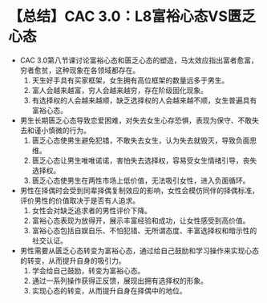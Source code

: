 # 【总结】CAC 3.0：L8富裕心态VS匮乏心态

-   CAC 3.0第八节课讨论富裕心态和匮乏心态的塑造，马太效应指出富者愈富，穷者愈贫，这种现象在各领域都存在。
    1.  天生好手具有买家框架，女生拥有高位框架的数量远多于男生。
    2.  富人会越来越富，穷人会越来越穷，存在阶级固化现象。
    3.  有选择权的人会越来越顺，缺乏选择权的人会越来越不顺，女生普遍具有富裕心态。
-   男生长期匮乏心态导致恋爱困难，对失去女生心存恐惧，表现为保守、不敢失去和谨小慎微的行为。
    1.  匮乏心态使男生避免犯错，不敢失去女生，认为失去就毁灭，导致负面思维。
    2.  匮乏心态让男生唯唯诺诺，害怕失去选择权，容易受女生情绪引导，丧失选择权。
    3.  匮乏心态使男生在两性市场上低价值，无法吸引女性，进入负面循环。
-   男性在择偶时会受到同辈择偶复制效应的影响，女性会模仿同伴的择偶标准，评价男性的价值取决于是否有人追求。
    1.  女性会对缺乏追求者的男性评价下降。
    2.  富裕心态表现为放得开，展示丰富经验和成功，让女性感受到高价值。
    3.  富裕心态包括自娱自乐、不怕犯错、无所谓态度、丰富选择权和暗示性的社交认证。
-   男性需要从匮乏心态转变为富裕心态，通过给自己鼓励和学习操作来实现心态的转变，从而提升自身的吸引力。
    1.  学会给自己鼓励，转变为富裕心态。
    2.  通过一系列操作获得正反馈，展现出拥有选择权的形象。
    3.  实现心态的转变，从而提升自身在择偶中的地位。